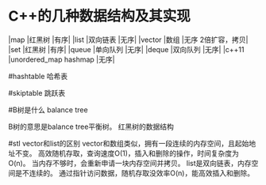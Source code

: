 # C++的几种数据结构及其实现
|map     |红黑树      |有序|
|list    |双向链表    |无序|
|vector  |数组        |无序    2倍扩容，拷贝|
|set     |红黑树      |有序|
|queue   |单向队列    |无序|
|deque   |双向队列    |无序|
|c++11 |unordered_map hashmap |无序|

#hashtable 哈希表

#skiptable 跳跃表

#B树是什么
balance tree

B树的意思是balance tree平衡树。
红黑树的数据结构

#stl vector和list的区别
vector和数组类似，拥有一段连续的内存空间，且起始地址不变。
高效随机存取，查询速度O(1)，插入和删除的操作，时间复杂度为O(n)。
当内存不够时，会重新申请一块内存空间并拷贝。
list是双向链表，内存空间是不连续的。
通过指针访问数据，随机存取没效率O(n)，能高效插入和删除。
